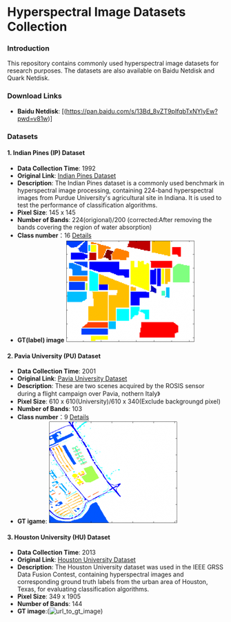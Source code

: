 # Hyperspectral Image Datasets Collection

### Introduction
This repository contains commonly used hyperspectral image datasets for research purposes. The datasets are also available on Baidu Netdisk and Quark Netdisk.

### Download Links
- **Baidu Netdisk**: [(https://pan.baidu.com/s/13Bd_8vZT9pIfqbTxNYlyEw?pwd=v81w)]

### Datasets
#### 1. Indian Pines (IP) Dataset
- **Data Collection Time**: 1992
- **Original Link**: [Indian Pines Dataset](http://www.ehu.eus/ccwintco/index.php?title=Hyperspectral_Remote_Sensing_Scenes#Indian_Pines)
- **Description**: The Indian Pines dataset is a commonly used benchmark in hyperspectral image processing, containing 224-band hyperspectral images from Purdue University's agricultural site in Indiana. It is used to test the performance of classification algorithms.
- **Pixel Size**: 145 x 145
- **Number of Bands**: 224(origional)/200 (corrected:After removing the bands covering the region of water absorption)
- **Class number**：16 [Details](../data/Indian_Pines/Class_details.md)
- **GT(label) image**
![Ground Truth Image](../data/Indian_Pines/300px-Indian_pines_gt.png)

#### 2. Pavia University (PU) Dataset
- **Data Collection Time**: 2001
- **Original Link**: [Pavia University Dataset](http://www.ehu.eus/ccwintco/index.php?title=Hyperspectral_Remote_Sensing_Scenes#Pavia_Centre_and_University)
- **Description**: These are two scenes acquired by the ROSIS sensor during a flight campaign over Pavia, nothern Italy》
- **Pixel Size**: 610 x 610(University)/610 x 340(Exclude backgroungd pixel)
- **Number of Bands**: 103
- **Class number**：9 [Details](data/Pavia/Class_details.md)
- **GT igame**:
![Pavia University Ground Truth](data/Pavia/300px-PaviaU_gt.png)

#### 3. Houston University (HU) Dataset
- **Data Collection Time**: 2013
- **Original Link**: [Houston University Dataset](https://hyperspectral.ee.uh.edu/?page_id=459)
- **Description**: The Houston University dataset was used in the IEEE GRSS Data Fusion Contest, containing hyperspectral images and corresponding ground truth labels from the urban area of Houston, Texas, for evaluating classification algorithms.
- **Pixel Size**: 349 x 1905
- **Number of Bands**: 144
- **GT image**:(![url_to_gt_image](https://production-media.paperswithcode.com/datasets/Screen_Shot_2021-01-27_at_9.46.45_PM.png))


